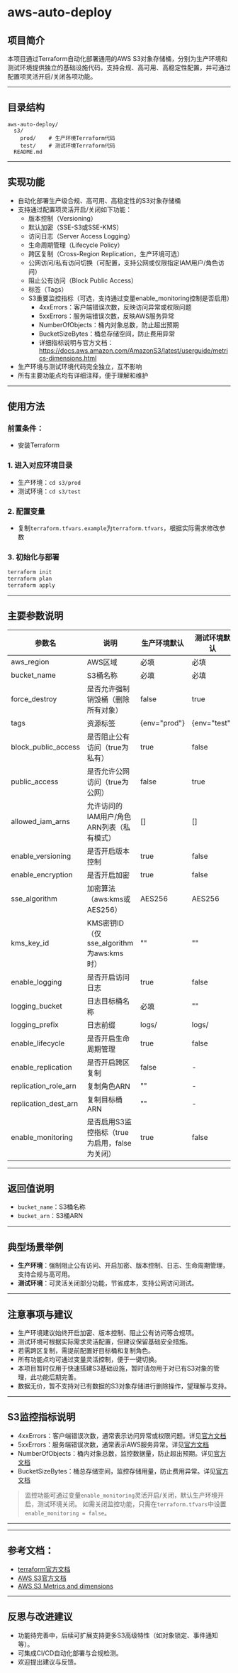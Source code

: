 # aws-auto-deploy

## 项目简介
本项目通过Terraform自动化部署通用的AWS S3对象存储桶，分别为生产环境和测试环境提供独立的基础设施代码，支持合规、高可用、高稳定性配置，并可通过配置项灵活开启/关闭各项功能。

---

## 目录结构
```
aws-auto-deploy/
  s3/
    prod/    # 生产环境Terraform代码
    test/    # 测试环境Terraform代码
  README.md
```

---

## 实现功能
- 自动化部署生产级合规、高可用、高稳定性的S3对象存储桶
- 支持通过配置项灵活开启/关闭如下功能：
  - 版本控制（Versioning）
  - 默认加密（SSE-S3或SSE-KMS）
  - 访问日志（Server Access Logging）
  - 生命周期管理（Lifecycle Policy）
  - 跨区复制（Cross-Region Replication，生产环境可选）
  - 公网访问/私有访问切换（可配置，支持公网或仅限指定IAM用户/角色访问）
  - 阻止公有访问（Block Public Access）
  - 标签（Tags）
  - S3重要监控指标（可选，支持通过变量enable_monitoring控制是否启用）
    - 4xxErrors：客户端错误次数，反映访问异常或权限问题
    - 5xxErrors：服务端错误次数，反映AWS服务异常
    - NumberOfObjects：桶内对象总数，防止超出预期
    - BucketSizeBytes：桶总存储空间，防止费用异常
    - 详细指标说明与官方文档：https://docs.aws.amazon.com/AmazonS3/latest/userguide/metrics-dimensions.html
- 生产环境与测试环境代码完全独立，互不影响
- 所有主要功能点均有详细注释，便于理解和维护

---

## 使用方法
### 前置条件：
- 安装Terraform

### 1. 进入对应环境目录
- 生产环境：`cd s3/prod`
- 测试环境：`cd s3/test`

### 2. 配置变量
- 复制`terraform.tfvars.example`为`terraform.tfvars`，根据实际需求修改参数

### 3. 初始化与部署
```sh
terraform init
terraform plan
terraform apply
```

---

## 主要参数说明
| 参数名                | 说明                                   | 生产环境默认 | 测试环境默认 |
|----------------------|----------------------------------------|--------------|--------------|
| aws_region           | AWS区域                                 | 必填         | 必填         |
| bucket_name          | S3桶名称                                | 必填         | 必填         |
| force_destroy        | 是否允许强制销毁桶（删除所有对象）      | false        | true         |
| tags                 | 资源标签                                | {env="prod"}| {env="test"}|
| block_public_access  | 是否阻止公有访问（true为私有）          | true         | false        |
| public_access        | 是否允许公网访问（true为公网）          | false        | true         |
| allowed_iam_arns     | 允许访问的IAM用户/角色ARN列表（私有模式）| []           | []           |
| enable_versioning    | 是否开启版本控制                        | true         | false        |
| enable_encryption    | 是否开启加密                            | true         | false        |
| sse_algorithm        | 加密算法（aws:kms或AES256）             | AES256       | AES256       |
| kms_key_id           | KMS密钥ID（仅sse_algorithm为aws:kms时） | ""          | ""          |
| enable_logging       | 是否开启访问日志                        | true         | false        |
| logging_bucket       | 日志目标桶名称                          | 必填         | ""          |
| logging_prefix       | 日志前缀                                | logs/        | logs/        |
| enable_lifecycle     | 是否开启生命周期管理                    | true         | false        |
| enable_replication   | 是否开启跨区复制                        | false        | -            |
| replication_role_arn | 复制角色ARN                             | ""          | -            |
| replication_dest_arn | 复制目标桶ARN                           | ""          | -            |
| enable_monitoring   | 是否启用S3监控指标（true为启用，false为关闭） | true         | false        |

---

## 返回值说明
- `bucket_name`：S3桶名称
- `bucket_arn`：S3桶ARN

---

## 典型场景举例
- **生产环境**：强制阻止公有访问、开启加密、版本控制、日志、生命周期管理，支持合规与高可用。
- **测试环境**：可灵活关闭部分功能，节省成本，支持公网访问测试。

---

## 注意事项与建议
- 生产环境建议始终开启加密、版本控制、阻止公有访问等合规项。
- 测试环境可根据实际需求灵活配置，但建议保留基础安全措施。
- 若需跨区复制，需提前配置好目标桶和复制角色。
- 所有功能点均可通过变量灵活控制，便于一键切换。
- 本项目暂时仅用于快速搭建S3基础设施，暂时请勿用于对已有S3对象的管理，此功能后期完善。
- 数据无价，暂不支持对已有数据的S3对象存储进行删除操作，望理解与支持。

---


## S3监控指标说明
- 4xxErrors：客户端错误次数，通常表示访问异常或权限问题。详见[官方文档](https://docs.aws.amazon.com/AmazonS3/latest/userguide/metrics-dimensions.html#s3-metrics-errors)
- 5xxErrors：服务端错误次数，通常表示AWS服务异常。详见[官方文档](https://docs.aws.amazon.com/AmazonS3/latest/userguide/metrics-dimensions.html#s3-metrics-errors)
- NumberOfObjects：桶内对象总数，监控数据量，防止超出预期。详见[官方文档](https://docs.aws.amazon.com/AmazonS3/latest/userguide/metrics-dimensions.html#s3-metrics-storage)
- BucketSizeBytes：桶总存储空间，监控存储用量，防止费用异常。详见[官方文档](https://docs.aws.amazon.com/AmazonS3/latest/userguide/metrics-dimensions.html#s3-metrics-storage)

> 监控功能可通过变量`enable_monitoring`灵活开启/关闭，默认生产环境开启，测试环境关闭。
如需关闭监控功能，只需在`terraform.tfvars`中设置`enable_monitoring = false`。

---

---
## 参考文档：
- [terraform官方文档](https://developer.hashicorp.com/terraform/tutorials/aws-get-started/install-cli)
- [AWS S3官方文档](https://docs.aws.amazon.com/zh_cn/AmazonS3/latest/userguide/Welcome.html)
- [AWS S3 Metrics and dimensions](https://docs.aws.amazon.com/AmazonS3/latest/userguide/metrics-dimensions.html#s3-metrics-storage)

---

## 反思与改进建议
- 功能待完善中，后续可扩展支持更多S3高级特性（如对象锁定、事件通知等）。
- 可集成CI/CD自动化部署与合规检测。
- 欢迎提出建议与反馈。